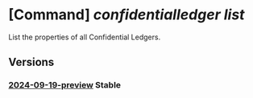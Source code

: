 # [Command] _confidentialledger list_

List the properties of all Confidential Ledgers.

## Versions

### [2024-09-19-preview](/Resources/mgmt-plane/L3N1YnNjcmlwdGlvbnMve30vcHJvdmlkZXJzL21pY3Jvc29mdC5jb25maWRlbnRpYWxsZWRnZXIvbGVkZ2Vycy8=/2024-09-19-preview.xml) **Stable**

<!-- mgmt-plane /subscriptions/{}/providers/microsoft.confidentialledger/ledgers/ 2024-09-19-preview -->
<!-- mgmt-plane /subscriptions/{}/resourcegroups/{}/providers/microsoft.confidentialledger/ledgers 2024-09-19-preview -->
